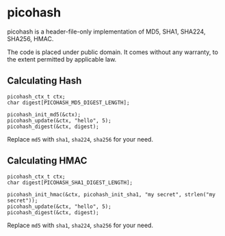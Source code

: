picohash
===

picohash is a header-file-only implementation of MD5, SHA1, SHA224, SHA256, HMAC.

The code is placed under public domain.
It comes without any warranty, to the extent permitted by applicable law.

Calculating Hash
---

```
picohash_ctx_t ctx;
char digest[PICOHASH_MD5_DIGEST_LENGTH];

picohash_init_md5(&ctx);
picohash_update(&ctx, "hello", 5);
picohash_digest(&ctx, digest);
```

Replace `md5` with `sha1`, `sha224`, `sha256` for your need.

Calculating HMAC
---

```
picohash_ctx_t ctx;
char digest[PICOHASH_SHA1_DIGEST_LENGTH];

picohash_init_hmac(&ctx, picohash_init_sha1, "my secret", strlen("my secret"));
picohash_update(&ctx, "hello", 5);
picohash_digest(&ctx, digest);
```

Replace `md5` with `sha1`, `sha224`, `sha256` for your need.
